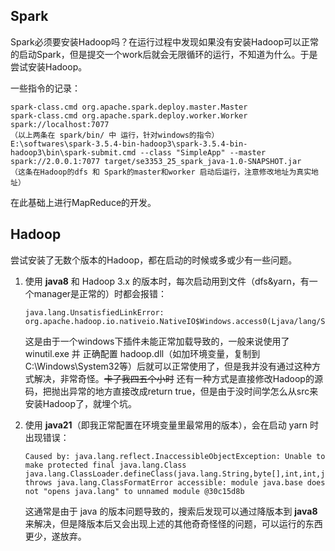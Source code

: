 ## Spark

Spark必须要安装Hadoop吗？在运行过程中发现如果没有安装Hadoop可以正常的启动Spark，但是提交一个work后就会无限循环的运行，不知道为什么。于是尝试安装Hadoop。

一些指令的记录：

```shell
spark-class.cmd org.apache.spark.deploy.master.Master
spark-class.cmd org.apache.spark.deploy.worker.Worker spark://localhost:7077
（以上两条在 spark/bin/ 中 运行，针对windows的指令）
E:\softwares\spark-3.5.4-bin-hadoop3\spark-3.5.4-bin-hadoop3\bin\spark-submit.cmd --class "SimpleApp" --master spark://2.0.0.1:7077 target/se3353_25_spark_java-1.0-SNAPSHOT.jar
（这条在Hadoop的dfs 和 Spark的master和worker 启动后运行，注意修改地址为真实地址）
```

在此基础上进行MapReduce的开发。



## Hadoop

尝试安装了无数个版本的Hadoop，都在启动的时候或多或少有一些问题。

1. 使用 **java8**  和 Hadoop 3.x 的版本时，每次启动用到文件（dfs&yarn，有一个manager是正常的）时都会报错：

   ```
   java.lang.UnsatisfiedLinkError: org.apache.hadoop.io.nativeio.NativeIO$Windows.access0(Ljava/lang/String;I)Z
   ```

   这是由于一个windows下插件未能正常加载导致的，一般来说使用了winutil.exe 并 正确配置 hadoop.dll（如加环境变量，复制到 C:\Windows\System32等）后就可以正常使用了，但是我并没有通过这种方式解决，非常奇怪。~~卡了我四五个小时~~ 还有一种方式是直接修改Hadoop的源码，把抛出异常的地方直接改成return true，但是由于没时间学怎么从src来安装Hadoop了，就埋个坑。

2. 使用 **java21**（即我正常配置在环境变量里最常用的版本），会在启动 yarn 时出现错误：

   ```
   Caused by: java.lang.reflect.InaccessibleObjectException: Unable to make protected final java.lang.Class java.lang.ClassLoader.defineClass(java.lang.String,byte[],int,int,java.security.ProtectionDomain) throws java.lang.ClassFormatError accessible: module java.base does not "opens java.lang" to unnamed module @30c15d8b
   ```

   这通常是由于 java 的版本问题导致的，搜索后发现可以通过降版本到 **java8** 来解决，但是降版本后又会出现上述的其他奇奇怪怪的问题，可以运行的东西更少，遂放弃。



